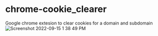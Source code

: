 # chrome-cookie_clearer
Google chrome extesion to clear cookies for a domain and subdomain
![Screenshot 2022-09-15 1 38 49 PM](https://user-images.githubusercontent.com/88145946/190385258-b9606809-9306-45d4-98c6-16f066144a3c.png)
